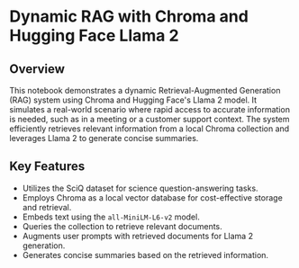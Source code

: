 # Dynamic RAG with Chroma and Hugging Face Llama 2

## Overview

This notebook demonstrates a dynamic Retrieval-Augmented Generation (RAG) system using Chroma and Hugging Face's Llama 2 model. It simulates a real-world scenario where rapid access to accurate information is needed, such as in a meeting or a customer support context. The system efficiently retrieves relevant information from a local Chroma collection and leverages Llama 2 to generate concise summaries.

## Key Features

- Utilizes the SciQ dataset for science question-answering tasks.
- Employs Chroma as a local vector database for cost-effective storage and retrieval.
- Embeds text using the `all-MiniLM-L6-v2` model.
- Queries the collection to retrieve relevant documents.
- Augments user prompts with retrieved documents for Llama 2 generation.
- Generates concise summaries based on the retrieved information.
